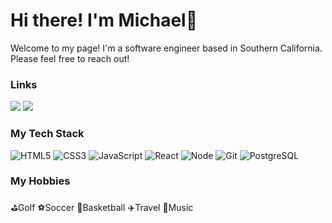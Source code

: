 <h1> Hi there! I'm Michael👋 </h1>

<p> Welcome to my page! I'm a software engineer based in Southern California. Please feel free to reach out! 
  
<h3> Links </h3>
<p><a href="mailto:michaelsuh9901@gmail.com" target="_blank"><img src="https://img.shields.io/badge/michaelsuh9901@gmail.com-red?style=flat-square&logo=Gmail&logoColor=white&link=mailto:michaelsuh9901@gmail.com"/></a>
<a href="https://www.linkedin.com/in/michael-suh/" target="_blank"><img src="https://img.shields.io/badge/Michael-Suh-blue?style=flat-square&logo=Linkedin&logoColor=white"/></a></p>

<h3> My Tech Stack </h3>

![HTML5](https://img.shields.io/badge/-HTML5-F05032?style=for-the-badge&logo=html5&logoColor=ffffff)
![CSS3](https://img.shields.io/badge/-CSS3-007ACC?style=for-the-badge&logo=css3)
![JavaScript](https://img.shields.io/badge/-JavaScript-%23F7DF1C?style=for-the-badge&logo=javascript&logoColor=000000&labelColor=%23F7DF1C&color=%23FFCE5A)
![React](https://img.shields.io/badge/-React-222222?style=for-the-badge&logo=react)
![Node](https://img.shields.io/badge/-Nodejs-43853d?style=for-the-badge&logo=Node.js&logoColor=white)
![Git](https://img.shields.io/badge/-Git-F05032?style=for-the-badge&logo=git&logoColor=ffffff)
![PostgreSQL](https://img.shields.io/badge/Postgresql-3776AB?style=for-the-badge&logo=postgresql&logoColor=white)

<h3> My Hobbies </h3>

⛳Golf
⚽Soccer
🏀Basketball
✈️Travel 
🎻Music 
